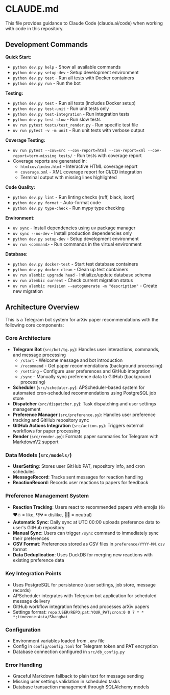 # CLAUDE.md

This file provides guidance to Claude Code (claude.ai/code) when working with code in this repository.

## Development Commands

**Quick Start:**
- `python dev.py help` - Show all available commands
- `python dev.py setup-dev` - Setup development environment
- `python dev.py test` - Run all tests with Docker containers
- `python dev.py run` - Run the bot

**Testing:**
- `python dev.py test` - Run all tests (includes Docker setup)
- `python dev.py test-unit` - Run unit tests only
- `python dev.py test-integration` - Run integration tests
- `python dev.py test-slow` - Run slow tests
- `uv run pytest tests/test_render.py` - Run specific test file
- `uv run pytest -v -m unit` - Run unit tests with verbose output

**Coverage Testing:**
- `uv run pytest --cov=src --cov-report=html --cov-report=xml --cov-report=term-missing tests/` - Run tests with coverage report
- Coverage reports are generated in:
  - `htmlcov/index.html` - Interactive HTML coverage report
  - `coverage.xml` - XML coverage report for CI/CD integration
  - Terminal output with missing lines highlighted

**Code Quality:**
- `python dev.py lint` - Run linting checks (ruff, black, isort)
- `python dev.py format` - Auto-format code
- `python dev.py type-check` - Run mypy type checking

**Environment:**
- `uv sync` - Install dependencies using uv package manager
- `uv sync --no-dev` - Install production dependencies only
- `python dev.py setup-dev` - Setup development environment
- `uv run <command>` - Run commands in the virtual environment

**Database:**
- `python dev.py docker-test` - Start test database containers
- `python dev.py docker-clean` - Clean up test containers
- `uv run alembic upgrade head` - Initialize/update database schema
- `uv run alembic current` - Check current migration status
- `uv run alembic revision --autogenerate -m "description"` - Create new migration

## Architecture Overview

This is a Telegram bot system for arXiv paper recommendations with the following core components:

### Core Architecture
- **Telegram Bot** (`src/bot/tg.py`): Handles user interactions, commands, and message processing
  - `/start` - Welcome message and bot introduction
  - `/recommend` - Get paper recommendations (background processing)
  - `/setting` - Configure user preferences and GitHub integration
  - `/sync` - Manually sync preference data to GitHub (background processing)
- **Scheduler** (`src/scheduler.py`): APScheduler-based system for automated cron-scheduled recommendations using PostgreSQL job store
- **Dispatcher** (`src/dispatcher.py`): Task dispatching and user settings management  
- **Preference Manager** (`src/preference.py`): Handles user preference tracking and GitHub repository sync
- **GitHub Actions Integration** (`src/action.py`): Triggers external workflows for paper processing
- **Render** (`src/render.py`): Formats paper summaries for Telegram with MarkdownV2 support

### Data Models (`src/models/`)
- **UserSetting**: Stores user GitHub PAT, repository info, and cron schedules
- **MessageRecord**: Tracks sent messages for reaction handling
- **ReactionRecord**: Records user reactions to papers for feedback

### Preference Management System
- **Reaction Tracking**: Users react to recommended papers with emojis (👍♥️🔥 = like, 👎💔 = dislike, 🤔😐 = neutral)
- **Automatic Sync**: Daily sync at UTC 00:00 uploads preference data to user's GitHub repository
- **Manual Sync**: Users can trigger `/sync` command to immediately sync their preferences
- **CSV Format**: Preferences stored as CSV files in `preference/YYYY-MM.csv` format
- **Data Deduplication**: Uses DuckDB for merging new reactions with existing preference data

### Key Integration Points
- Uses PostgreSQL for persistence (user settings, job store, message records)
- APScheduler integrates with Telegram bot application for scheduled message delivery
- GitHub workflow integration fetches and processes arXiv papers
- Settings format: `repo:USER/REPO;pat:YOUR_PAT;cron:0 0 7 * * *;timezone:Asia/Shanghai`

### Configuration
- Environment variables loaded from `.env` file
- Config in `config/config.toml` for Telegram token and PAT encryption
- Database connection configured in `src/db_config.py`

### Error Handling
- Graceful Markdown fallback to plain text for message sending
- Missing user settings validation in scheduled tasks
- Database transaction management through SQLAlchemy models